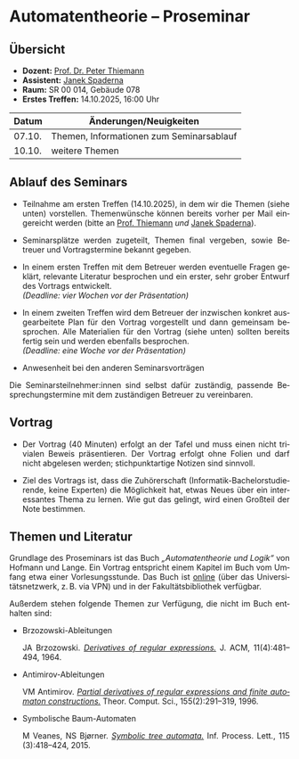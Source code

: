 <div lang="de" style="max-width: 80rem; text-align: justify">

# Automatentheorie – Proseminar

## Übersicht

- **Dozent:** [Prof. Dr. Peter Thiemann](/team/thiemann.md)
- **Assistent:** [Janek Spaderna](/team/spaderna.md)
- **Raum:** SR 00 014, Gebäude 078
- **Erstes Treffen:** 14.10.2025, 16:00 Uhr


| Datum  | Änderungen/Neuigkeiten |
| ------ | ---------------------- |
| 07.10. | Themen, Informationen zum Seminarsablauf |
| 10.10. | weitere Themen |


## Ablauf des Seminars

* Teilnahme am ersten Treffen (14.10.2025), in dem wir die Themen (siehe unten)
  vorstellen. Themenwünsche können bereits vorher per Mail eingereicht werden
  (bitte an [Prof.&nbsp;Thiemann](/team/thiemann.md) *und* [Janek
  Spaderna](/team/spaderna.md)).

* Seminarsplätze werden zugeteilt, Themen final vergeben, sowie Betreuer und
  Vortragstermine bekannt gegeben.

* In einem ersten Treffen mit dem Betreuer werden eventuelle Fragen geklärt,
  relevante Literatur besprochen und ein erster, sehr grober Entwurf des
  Vortrags entwickelt.
  <br>
  *(Deadline: vier Wochen vor der Präsentation)* 

* In einem zweiten Treffen wird dem Betreuer der inzwischen konkret
  ausgearbeitete Plan für den Vortrag vorgestellt und dann gemeinsam
  besprochen. Alle Materialien für den Vortrag (siehe unten) sollten bereits
  fertig sein und werden ebenfalls besprochen.
  <br>
  *(Deadline: eine Woche vor der Präsentation)*

* Anwesenheit bei den anderen Seminarsvorträgen

Die Seminarsteilnehmer:innen sind selbst dafür zuständig, passende
Besprechungstermine mit dem zuständigen Betreuer zu vereinbaren.


## Vortrag

* Der Vortrag (40 Minuten) erfolgt an der Tafel und muss einen nicht trivialen
  Beweis präsentieren. Der Vortrag erfolgt ohne Folien und darf nicht abgelesen
  werden; stichpunktartige Notizen sind sinnvoll.

* Ziel des Vortrags ist, dass die Zuhörerschaft
  (Informatik-Bachelorstudierende, keine Experten) die Möglichkeit hat, etwas
  Neues über ein interessantes Thema zu lernen. Wie gut das gelingt, wird einen
  Großteil der Note bestimmen.


## Themen und Literatur

Grundlage des Proseminars ist das Buch *„Automatentheorie und Logik“* von Hofmann
und Lange. Ein Vortrag entspricht einem Kapitel im Buch vom Umfang etwa
einer Vorlesungsstunde. Das Buch ist [online][book] (über das
Universitätsnetzwerk, z.&#8239;B. via VPN) und in der Fakultätsbibliothek verfügbar.

Außerdem stehen folgende Themen zur Verfügung, die nicht im Buch enthalten sind:

* Brzozowski-Ableitungen

  JA Brzozowski. [*Derivatives of regular
  expressions.*](https://dl.acm.org/doi/pdf/10.1145/321239.321249) J. ACM,
  11(4):481–494, 1964.

* Antimirov-Ableitungen

  VM Antimirov. [*Partial derivatives of regular expressions and finite
  automaton
  constructions.*](https://link.springer.com/content/pdf/10.1007/3-540-59042-0_96.pdf)
  Theor. Comput. Sci., 155(2):291–319, 1996.

* Symbolische Baum-Automaten

  M Veanes, NS Bjørner. [*Symbolic tree
  automata.*](https://www.microsoft.com/en-us/research/wp-content/uploads/2016/02/staIPL.pdf)
  Inf. Process. Lett., 115 (3):418–424, 2015.

<!--
* 2 Schwache Monadische Logik zweiter Stufe
* 3 Alternierende endliche Automaten
* (4 Sternfreie Sprachen)
* 5 Automaten auf unendlichen Wörtern
* (6 Komplementierung von Büchiautomaten)
* 7 Weitere Akzeptanzbedingungen
* (9 Entscheidungsverfahren für ω-Automaten)
* (10 Alternierende Automaten)
* (11 Linearzeit-Temporale Logik)
* 12 Automaten auf endlichen Bäumen
-->

[book]: http://www.springer.com/de/book/9783642180897
